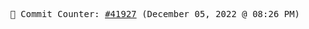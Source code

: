 <p align="center">
    <samp>
        📮 Commit Counter: <a href="https://github.com/Javascript-void0/Javascript-void0/commits/main">#41927</a> (December 05, 2022 @ 08:26 PM)
    </samp>
</p>